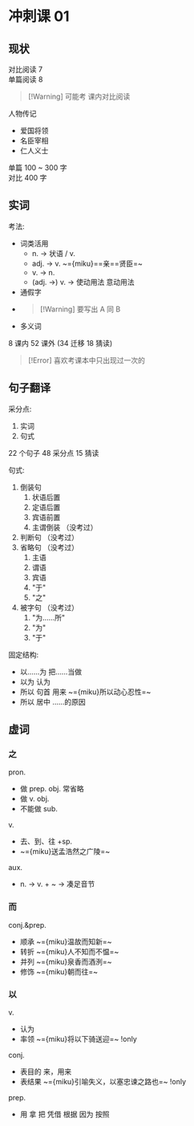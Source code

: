 # 冲刺课 01

## 现状

对比阅读 7  
单篇阅读 8

> [!Warning] 可能考 课内对比阅读

人物传记  
+ 爱国将领
+ 名臣宰相
+ 仁人义士

单篇 100 ~ 300 字  
对比 400 字

## 实词
考法:  
+ 词类活用
	+ n. -> 状语 / v.
	+ adj. -> v. ~={miku}==亲==贤臣=~
	+ v. -> n.
	+ (adj. ->) v. -> 使动用法 意动用法
+ 通假字
+ >[!Warning] 要写出 A 同 B
+ 多义词

8 课内 52 课外 (34 迁移 18 猜读)

>[!Error] 喜欢考课本中只出现过一次的
>

## 句子翻译

采分点:  
1. 实词
2. 句式

22 个句子 48 采分点 15 猜读

句式:  
1. 倒装句
	1. 状语后置
	2. 定语后置
	3. 宾语前置
	4. 主谓倒装 （没考过）
2. 判断句 （没考过）
3. 省略句 （没考过）
	1. 主语
	2. 谓语
	3. 宾语
	4. "于"
	5. "之"
4. 被字句 （没考过）
	1. "为……所"
	2. "为"
	3. "于"

固定结构:  
+ 以……为 把……当做
+ 以为 认为
+ 所以 句首 用来 ~={miku}所以动心忍性=~
+ 所以 居中 ……的原因

## 虚词

### 之
pron.  
+ 做 prep. obj. 常省略
+ 做 v. obj.
+ 不能做 sub.

v.  
+ 去、到、往 +sp.
+ ~={miku}送孟浩然之广陵=~

aux.  
+ n. -> v. + ~ -> 凑足音节

### 而
conj.&prep.  
+ 顺承 ~={miku}温故而知新=~
+ 转折 ~={miku}人不知而不愠=~
+ 并列 ~={miku}泉香而酒洌=~
+ 修饰 ~={miku}朝而往=~

### 以
v.  
+ 认为
+ 率领 ~={miku}将以下骑送迎=~ !only

conj.  
+ 表目的 来，用来
+ 表结果 ~={miku}引喻失义，以塞忠谏之路也=~ !only

prep.
+ 用 拿 把 凭借 根据 因为 按照

